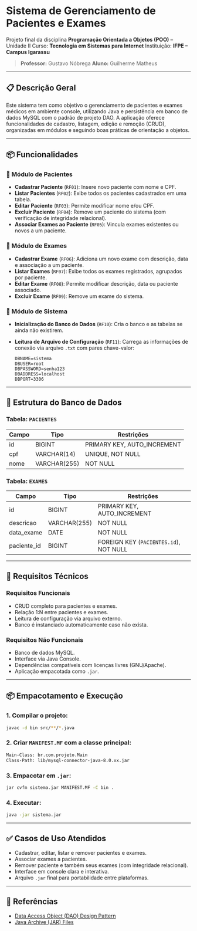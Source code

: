 # Sistema de Gerenciamento de Pacientes e Exames

Projeto final da disciplina **Programação Orientada a Objetos (POO)** – Unidade II
Curso: **Tecnologia em Sistemas para Internet**
Instituição: **IFPE – Campus Igarassu**

> **Professor:** Gustavo Nóbrega
> **Aluno:** Guilherme Matheus

---

## 📋 Descrição Geral

Este sistema tem como objetivo o gerenciamento de pacientes e exames médicos em ambiente console, utilizando Java e persistência em banco de dados MySQL com o padrão de projeto DAO. A aplicação oferece funcionalidades de cadastro, listagem, edição e remoção (CRUD), organizadas em módulos e seguindo boas práticas de orientação a objetos.

---

## 📦 Funcionalidades

### 🔹 Módulo de Pacientes

* **Cadastrar Paciente** (`RF01`): Insere novo paciente com nome e CPF.
* **Listar Pacientes** (`RF02`): Exibe todos os pacientes cadastrados em uma tabela.
* **Editar Paciente** (`RF03`): Permite modificar nome e/ou CPF.
* **Excluir Paciente** (`RF04`): Remove um paciente do sistema (com verificação de integridade relacional).
* **Associar Exames ao Paciente** (`RF05`): Vincula exames existentes ou novos a um paciente.

### 🔹 Módulo de Exames

* **Cadastrar Exame** (`RF06`): Adiciona um novo exame com descrição, data e associação a um paciente.
* **Listar Exames** (`RF07`): Exibe todos os exames registrados, agrupados por paciente.
* **Editar Exame** (`RF08`): Permite modificar descrição, data ou paciente associado.
* **Excluir Exame** (`RF09`): Remove um exame do sistema.

### 🔹 Módulo de Sistema

* **Inicialização do Banco de Dados** (`RF10`): Cria o banco e as tabelas se ainda não existirem.
* **Leitura de Arquivo de Configuração** (`RF11`): Carrega as informações de conexão via arquivo `.txt` com pares chave-valor:

  ```
  DBNAME=sistema
  DBUSER=root
  DBPASSWORD=senha123
  DBADDRESS=localhost
  DBPORT=3306
  ```

---

## 🧱 Estrutura do Banco de Dados

### Tabela: `PACIENTES`

| Campo | Tipo         | Restrições                   |
| ----- | ------------ | ---------------------------- |
| id    | BIGINT       | PRIMARY KEY, AUTO\_INCREMENT |
| cpf   | VARCHAR(14)  | UNIQUE, NOT NULL             |
| nome  | VARCHAR(255) | NOT NULL                     |

### Tabela: `EXAMES`

| Campo        | Tipo         | Restrições                             |
| ------------ | ------------ | -------------------------------------- |
| id           | BIGINT       | PRIMARY KEY, AUTO\_INCREMENT           |
| descricao    | VARCHAR(255) | NOT NULL                               |
| data\_exame  | DATE         | NOT NULL                               |
| paciente\_id | BIGINT       | FOREIGN KEY (`PACIENTES.id`), NOT NULL |

---

## 🔧 Requisitos Técnicos

### Requisitos Funcionais

* CRUD completo para pacientes e exames.
* Relação 1\:N entre pacientes e exames.
* Leitura de configuração via arquivo externo.
* Banco é instanciado automaticamente caso não exista.

### Requisitos Não Funcionais

* Banco de dados MySQL.
* Interface via Java Console.
* Dependências compatíveis com licenças livres (GNU/Apache).
* Aplicação empacotada como `.jar`.

---

## 📦 Empacotamento e Execução

### 1. Compilar o projeto:

```bash
javac -d bin src/**/*.java
```

### 2. Criar `MANIFEST.MF` com a classe principal:

```txt
Main-Class: br.com.projeto.Main
Class-Path: lib/mysql-connector-java-8.0.xx.jar
```

### 3. Empacotar em `.jar`:

```bash
jar cvfm sistema.jar MANIFEST.MF -C bin .
```

### 4. Executar:

```bash
java -jar sistema.jar
```

---

## ✅ Casos de Uso Atendidos

* Cadastrar, editar, listar e remover pacientes e exames.
* Associar exames a pacientes.
* Remover paciente e também seus exames (com integridade relacional).
* Interface em console clara e interativa.
* Arquivo `.jar` final para portabilidade entre plataformas.

---

## 🔗 Referências

* [Data Access Object (DAO) Design Pattern](https://www.oracle.com/java/technologies/data-access-object.html)
* [Java Archive (JAR) Files](https://docs.oracle.com/javase/tutorial/deployment/jar/)
